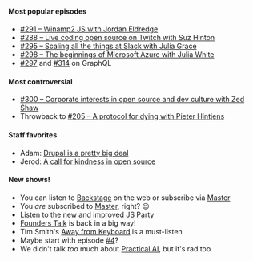 #### Most popular episodes

- [#291 – Winamp2 JS with Jordan Eldredge](https://changelog.com/podcast/291)
- [#288 – Live coding open source on Twitch with Suz Hinton](https://changelog.com/podcast/288)
- [#295 – Scaling all the things at Slack with Julia Grace](https://changelog.com/podcast/295)
- [#298 – The beginnings of Microsoft Azure with Julia White]()
- [#297](https://changelog.com/podcast/297) and [#314](https://changelog.com/podcast/316) on GraphQL

#### Most controversial

- [#300 – Corporate interests in open source and dev culture with Zed Shaw](https://changelog.com/podcast/300)
- Throwback to [#205 – A protocol for dying with Pieter Hintjens](https://changelog.com/podcast/205)

#### Staff favorites

- Adam: [Drupal is a pretty big deal](https://changelog.com/podcast/321)
- Jerod: [A call for kindness in open source](https://changelog.com/podcast/318)

#### New shows!

- You can listen to [Backstage](https://changelog.com/backstage) on the web or subscribe via [Master](https://changelog.com/master)
- You _are_ subscribed to [Master](https://changelog.com/master), right? 😉
- Listen to the new and improved [JS Party](https://changelog.com/jsparty)
- [Founders Talk](https://changelog.com/founderstalk) is back in a big way!
- Tim Smith's [Away from Keyboard](https://changelog.com/afk) is a must-listen
- Maybe start with episode [#4](https://changelog.com/afk/4)?
- We didn't talk _too_ much about [Practical AI](https://changelog.com/practicalai), but it's rad too